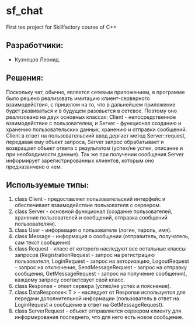# sf_chat
First tes project for Skillfactory course of C++

## Разработчики:

- Кузнецов Леонид.

## Решения:
Поскольку чат, обычно, является сетевым приложением, в программе было решено реализовать имитацию клиент-серверного взаимодействия, с прицелом на то, что в дальнейшем приложение будет развиваться и в будущем разовьется в сетевое. Поэтому оно реализовано на двух основных классах: Client - непосредственное взаимодействие с пользователем, и Server - функционал созданию и хранению пользовательских данных, хранению и отправки сообщений. Client в ответ на пользовательский ввод дергает метод Server::request, передавая ему объект запроса, Server запрос обрабатывает и возвращает объект ответа с результатом (успех/не успех, описание и при необходимости данные). Так же при получении сообщения Server информирует зарегистрированных клиентов, которым оно предназанчено о нем.

## Используемые типы:
1. class Client - предоставляет пользовательский интерфейс и обеспечивает взаимодействие пользователя с сервером.
2. class Server - основной функционал (создание пользователей, хранение пользователей и сообщений, отправка сообщений пользователям).
3. class User - информация о пользователе (логин, пароль, имя).
4. class Message - информация о сообщении (отправитель, получатель, сам текст сообщения)
5. class Request - класс от которого наследуют все остальные классы запросов (RegistrationRequest - запрос на регистрацию пользователя, LoginRequest - запрос на авторизацию, LogoutRequest - запрос на отключение, SendMessageRequest - запрос на отправку сообщения, GetMessageRequest - запрос на получение сообщения), каждому запросу соответсвует свой класс.
6. class Response - ответ сервера (успех/не успех и пояснение).
7. class DataResponse< T > - наследует от Response используется для передачи дополнительной информации (пользователь в ответ на LoginRequest и сообщение в ответ на GetMessageRequest).
8. class ServerRequest - объект отправляется сервером клиенту для информирования последнего, что для него есть новое сообщение.